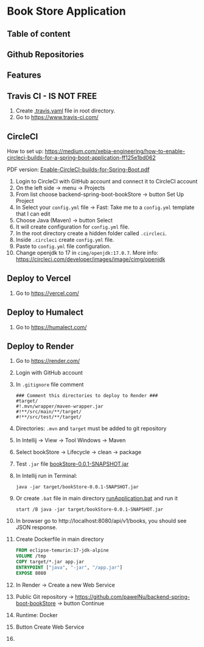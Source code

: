# Book Store Application


## Table of content

[//]: # (TODO create table of content)

## Github Repositories

[//]: # (Backend: TODO add link from github)

[//]: # (Frontend: TODO add link from github)

## Features

[//]: # (TODO add discription of application features)

## Travis CI - IS NOT FREE

1. Create [.travis.yaml](.travis.yaml) file in root directory.
2. Go to https://www.travis-ci.com/

## CircleCI

How to set up: https://medium.com/xebia-engineering/how-to-enable-circleci-builds-for-a-spring-boot-application-ff125e1bd062

PDF version: [Enable-CircleCI-builds-for-Spring-Boot.pdf](assets/Enable-CircleCI-builds-for-Spring-Boot.pdf)

[//]: # (TODO create an automation deploy pipeline)

1. Login to CircleCI with GitHub account and connect it to CircleCI account
2. On the left side -> menu -> Projects
3. From list choose backend-spring-boot-bookStore -> button Set Up Project
4. In Select your `config.yml` file -> Fast: Take me to a `config.yml` template that I can edit
5. Choose Java (Maven) -> button Select
6. It will create configuration for `config.yml` file.
7. In the root directory create a hidden folder called `.circleci`.
8. Inside `.circleci` create `config.yml` file.
9. Paste to `config.yml` file configuration.
10. Change openjdk to 17 in `cimg/openjdk:17.0.7`. More info: https://circleci.com/developer/images/image/cimg/openjdk

[//]: # (11. TODO finish deployment configuration)

## Deploy to Vercel

1. Go to https://vercel.com/

[//]: # (TODO finish the deploy configuration)

## Deploy to Humalect

1. Go to https://humalect.com/

[//]: # (TODO finish the deploy configuration)

## Deploy to Render

1. Go to https://render.com/
2. Login with GitHub account
3. In `.gitignore` file comment
    ```.gitignore
    ### Comment this directories to deploy to Render ###
    #target/
    #!.mvn/wrapper/maven-wrapper.jar
    #!**/src/main/**/target/
    #!**/src/test/**/target/
    ```
4. Directories: `.mvn` and `target` must be added to git repository
5. In Intellij -> View -> Tool Windows -> Maven
6. Select bookStore -> Lifecycle -> clean -> package
7. Test `.jar` file [bookStore-0.0.1-SNAPSHOT.jar](target/bookStore-0.0.1-SNAPSHOT.jar)
8. In Intellij run in Terminal:
    ```shell
    java -jar target/bookStore-0.0.1-SNAPSHOT.jar
    ```
9. Or create `.bat` file in main directory [runApplication.bat](runApplication.bat) and run it
    ```shell
    start /B java -jar target/bookStore-0.0.1-SNAPSHOT.jar
    ```
10. In browser go to http://localhost:8080/api/v1/books, you should see JSON response.
11. Create Dockerfile in main directory
    ```dockerfile
    FROM eclipse-temurin:17-jdk-alpine
    VOLUME /tmp
    COPY target/*.jar app.jar
    ENTRYPOINT ["java", "-jar", "/app.jar"]
    EXPOSE 8080
    ```
12. In Render -> Create a new Web Service

    [//]: # (13. Configure GitHub account -> choose backend-spring-boot-bookStore repository)

13. Public Git repository -> https://github.com/pawelNu/backend-spring-boot-bookStore -> button Continue
14. Runtime: Docker
15. Button Create Web Service
16. 